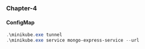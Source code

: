 ### Chapter-4

#### ConfigMap

```powershell
.\minikube.exe tunnel
.\minikube.exe service mongo-express-service --url
```